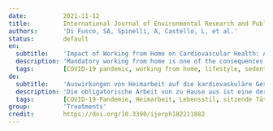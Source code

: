 ```yaml
---
date:          2021-11-12
title:         International Journal of Environmental Research and Public Health
authors:       'Di Fusco, SA, Spinelli, A, Castello, L, et al.'
status:        default
en:
  subtitle:    'Impact of Working from Home on Cardiovascular Health: An Emerging Issue with the COVID-19 Pandemic'
  description: 'Mandatory working from home is one of the consequences of the COVID-19 pandemic for a large number of workers. Transition to working from home may significantly impact lifestyle, psychosocial status, and the overall health of workers. This review summarizes available data about the effects of lockdown measures, particularly working from home, on cardiovascular risk factors including sedentary lifestyle, unhealthy diet pattern, psychological distress, smoking, alcohol misuse, and cardiometabolic parameters. Finally, we suggest countermeasures that can attenuate the negative health impact of working from home. Indeed, timely and tailored interventions implemented by companies in cooperation with the health care system could allow workers to benefit more from some of the advantages associated with working from home.'
  tags:        [COVID-19 pandemic, working from home, lifestyle, sedentary behavior, physical activity, diet pattern, cardiovascular disease]
de:
  subtitle:    'Auswirkungen von Heimarbeit auf die kardiovaskuläre Gesundheit: Ein neues Problem im Zusammenhang mit der COVID-19-Pandemie'
  description: 'Die obligatorische Arbeit von zu Hause aus ist eine der Folgen der COVID-19-Pandemie für eine große Zahl von Arbeitnehmern. Der Übergang zur Arbeit von zu Hause aus kann den Lebensstil, den psychosozialen Status und die allgemeine Gesundheit der Arbeitnehmer erheblich beeinflussen. Diese Übersicht fasst die verfügbaren Daten über die Auswirkungen von Schließungsmaßnahmen, insbesondere der Heimarbeit, auf kardiovaskuläre Risikofaktoren wie Bewegungsmangel, ungesunde Ernährung, psychische Belastung, Rauchen, Alkoholmissbrauch und kardiometabolische Parameter zusammen. Schließlich schlagen wir Gegenmaßnahmen vor, die die negativen gesundheitlichen Auswirkungen der Heimarbeit abschwächen können. Rechtzeitige und maßgeschneiderte Maßnahmen, die von den Unternehmen in Zusammenarbeit mit dem Gesundheitssystem durchgeführt werden, könnten es den Arbeitnehmern ermöglichen, einige der mit der Heimarbeit verbundenen Vorteile stärker zu nutzen.' 
  tags:        [COVID-19-Pandemie, Heimarbeit, Lebensstil, sitzende Tätigkeit, körperliche Aktivität, Ernährungsmuster, Herz-Kreislauf-Erkrankungen]
group:         'Treatments'
credit:        https://doi.org/10.3390/ijerph182211882
---
```

